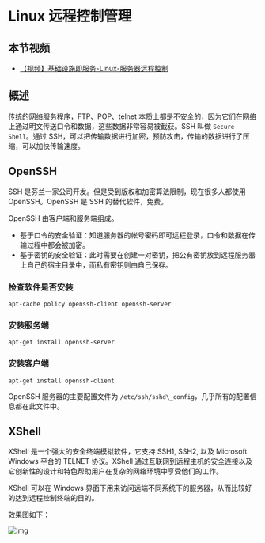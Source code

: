 # Linux 远程控制管理

## 本节视频

- [【视频】基础设施即服务-Linux-服务器远程控制](https://www.bilibili.com/video/av27165222/)

## 概述

传统的网络服务程序，FTP、POP、telnet 本质上都是不安全的，因为它们在网络上通过明文传送口令和数据，这些数据非常容易被截获。SSH 叫做 `Secure Shell`。通过 SSH，可以把传输数据进行加密，预防攻击，传输的数据进行了压缩，可以加快传输速度。

## OpenSSH

SSH 是芬兰一家公司开发。但是受到版权和加密算法限制，现在很多人都使用 OpenSSH。OpenSSH 是 SSH 的替代软件，免费。

OpenSSH 由客户端和服务端组成。

- 基于口令的安全验证：知道服务器的帐号密码即可远程登录，口令和数据在传输过程中都会被加密。
- 基于密钥的安全验证：此时需要在创建一对密钥，把公有密钥放到远程服务器上自己的宿主目录中，而私有密钥则由自己保存。

### 检查软件是否安装

```text
apt-cache policy openssh-client openssh-server
```

### 安装服务端

```text
apt-get install openssh-server
```

### 安装客户端

```text
apt-get install openssh-client
```

OpenSSH 服务器的主要配置文件为 `/etc/ssh/sshd\_config`，几乎所有的配置信息都在此文件中。

## XShell

XShell 是一个强大的安全终端模拟软件，它支持 SSH1, SSH2, 以及 Microsoft Windows 平台的 TELNET 协议。XShell 通过互联网到远程主机的安全连接以及它创新性的设计和特色帮助用户在复杂的网络环境中享受他们的工作。

XShell 可以在 Windows 界面下用来访问远端不同系统下的服务器，从而比较好的达到远程控制终端的目的。

效果图如下：

![img](https://www.funtl.com/assets/%E5%BE%AE%E4%BF%A1%E6%88%AA%E5%9B%BE_20171102220954.png)